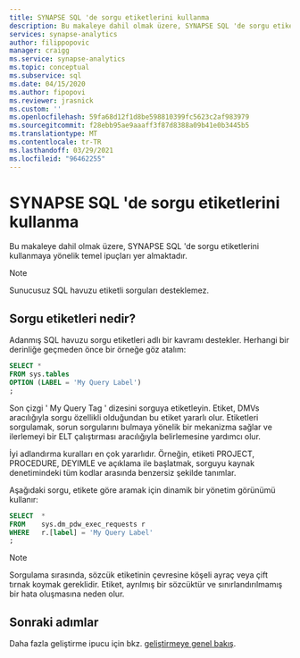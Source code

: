 ```yaml
---
title: SYNAPSE SQL 'de sorgu etiketlerini kullanma
description: Bu makaleye dahil olmak üzere, SYNAPSE SQL 'de sorgu etiketlerini kullanmaya yönelik temel ipuçları yer almaktadır.
services: synapse-analytics
author: filippopovic
manager: craigg
ms.service: synapse-analytics
ms.topic: conceptual
ms.subservice: sql
ms.date: 04/15/2020
ms.author: fipopovi
ms.reviewer: jrasnick
ms.custom: ''
ms.openlocfilehash: 59fa68d12f1d8be598810399fc5623c2af983979
ms.sourcegitcommit: f28ebb95ae9aaaff3f87d8388a09b41e0b3445b5
ms.translationtype: MT
ms.contentlocale: tr-TR
ms.lasthandoff: 03/29/2021
ms.locfileid: "96462255"
---
```

# <a name="use-query-labels-in-synapse-sql"></a>SYNAPSE SQL 'de sorgu etiketlerini kullanma

Bu makaleye dahil olmak üzere, SYNAPSE SQL 'de sorgu etiketlerini kullanmaya yönelik temel ipuçları yer almaktadır.

> [!NOTE]
> Sunucusuz SQL havuzu etiketli sorguları desteklemez.

## <a name="what-are-query-labels"></a>Sorgu etiketleri nedir?

Adanmış SQL havuzu sorgu etiketleri adlı bir kavramı destekler. Herhangi bir derinliğe geçmeden önce bir örneğe göz atalım:

```sql
SELECT *
FROM sys.tables
OPTION (LABEL = 'My Query Label')
;
```

Son çizgi ' My Query Tag ' dizesini sorguya etiketleyin. Etiket, DMVs aracılığıyla sorgu özellikli olduğundan bu etiket yararlı olur. Etiketleri sorgulamak, sorun sorgularını bulmaya yönelik bir mekanizma sağlar ve ilerlemeyi bir ELT çalıştırması aracılığıyla belirlemesine yardımcı olur.

İyi adlandırma kuralları en çok yararlıdır. Örneğin, etiketi PROJECT, PROCEDURE, DEYIMLE ve açıklama ile başlatmak, sorguyu kaynak denetimindeki tüm kodlar arasında benzersiz şekilde tanımlar.

Aşağıdaki sorgu, etikete göre aramak için dinamik bir yönetim görünümü kullanır:

```sql
SELECT  *
FROM    sys.dm_pdw_exec_requests r
WHERE   r.[label] = 'My Query Label'
;
```

> [!NOTE]
> Sorgulama sırasında, sözcük etiketinin çevresine köşeli ayraç veya çift tırnak koymak gereklidir. Etiket, ayrılmış bir sözcüktür ve sınırlandırılmamış bir hata oluşmasına neden olur. 
> 
> 

## <a name="next-steps"></a>Sonraki adımlar
Daha fazla geliştirme ipucu için bkz. [geliştirmeye genel bakış](develop-overview.md).


